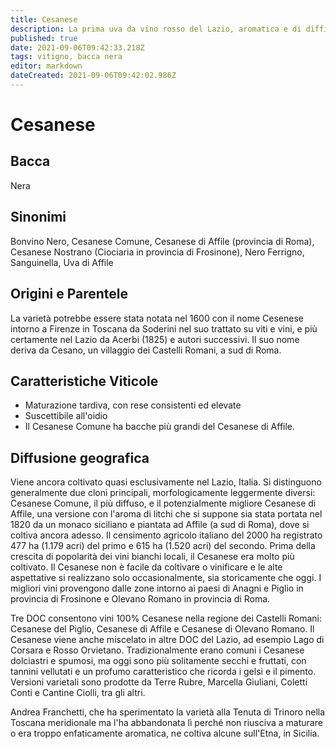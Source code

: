 ```yaml
---
title: Cesanese
description: La prima uva da vino rosso del Lazio, aromatica e di difficile maturazione.
published: true
date: 2021-09-06T09:42:33.218Z
tags: vitigno, bacca nera
editor: markdown
dateCreated: 2021-09-06T09:42:02.986Z
---
```


# Cesanese

## Bacca
Nera

## Sinonimi

Bonvino Nero, Cesanese Comune, Cesanese di Affile (provincia di Roma), Cesanese Nostrano (Ciociaria in provincia di Frosinone), Nero Ferrigno, Sanguinella, Uva di Affile

## Origini e Parentele

La varietà potrebbe essere stata notata nel 1600 con il nome Cesenese intorno a Firenze in Toscana da Soderini nel suo trattato su viti e vini, e più certamente nel Lazio da Acerbi (1825) e autori successivi. Il suo nome deriva da Cesano, un villaggio dei Castelli Romani, a sud di Roma.

## Caratteristiche Viticole

- Maturazione tardiva, con rese consistenti ed elevate 
- Suscettibile all'oidio
- Il Cesanese Comune ha bacche più grandi del Cesanese di Affile.

## Diffusione geografica

Viene ancora coltivato quasi esclusivamente nel Lazio, Italia. Si distinguono generalmente due cloni principali, morfologicamente leggermente diversi: Cesanese Comune, il più diffuso, e il potenzialmente migliore Cesanese di Affile, una versione con l'aroma di litchi che si suppone sia stata portata nel 1820 da un monaco siciliano e piantata ad Affile (a sud di Roma), dove si coltiva ancora adesso. Il censimento agricolo italiano del 2000 ha registrato 477 ha (1.179 acri) del primo e 615 ha (1.520 acri) del secondo. Prima della crescita di popolarità dei vini bianchi locali, il Cesanese era molto più coltivato. Il Cesanese non è facile da coltivare o vinificare e le alte aspettative si realizzano solo occasionalmente, sia storicamente che oggi. I migliori vini provengono dalle zone intorno ai paesi di Anagni e Piglio in provincia di Frosinone e Olevano Romano in provincia di Roma.

Tre DOC consentono vini 100% Cesanese nella regione dei Castelli Romani: Cesanese del Piglio, Cesanese di Affile e Cesanese di Olevano Romano. Il Cesanese viene anche miscelato in altre DOC del Lazio, ad esempio Lago di Corsara e Rosso Orvietano. Tradizionalmente erano comuni i Cesanese dolciastri e spumosi, ma oggi sono più solitamente secchi e fruttati, con tannini vellutati e un profumo caratteristico che ricorda i gelsi e il pimento. Versioni varietali sono prodotte da Terre Rubre, Marcella Giuliani, Coletti Conti e Cantine Ciolli, tra gli altri.

Andrea Franchetti, che ha sperimentato la varietà alla Tenuta di Trinoro nella Toscana meridionale ma l'ha abbandonata lì perché non riusciva a maturare o era troppo enfaticamente aromatica, ne coltiva alcune sull'Etna, in Sicilia.